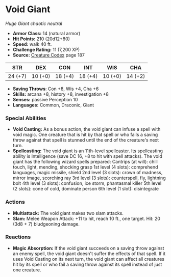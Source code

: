 # Void Giant

*Huge* *Giant* *chaotic neutral*

- **Armor Class:** 14 (natural armor)
- **Hit Points:** 210 (20d12+80)
- **Speed:** walk 40 ft.
- **Challenge Rating:** 11 (7,200 XP)
- **Source:** [Creature Codex](https://koboldpress.com/kpstore/product/creature-codex-for-5th-edition-dnd) page 187

| STR | DEX | CON | INT | WIS | CHA |
| --- | --- | --- | --- | --- | --- |
| 24 (+7) | 10 (+0) | 18 (+4) | 18 (+4) | 10 (+0) | 14 (+2) |

- **Saving Throws**: Con +8, Wis +4, Cha +6
- **Skills:** arcana +8, history +8, investigation +8
- **Senses:** passive Perception 10
- **Languages:** Common, Draconic, Giant
### Special Abilities
- **Void Casting:** As a bonus action, the void giant can infuse a spell with void magic. One creature that is hit by that spell or who fails a saving throw against that spell is stunned until the end of the creature's next turn.
- **Spellcasting:** The void giant is an 11th-level spellcaster. Its spellcasting ability is Intelligence (save DC 16, +8 to hit with spell attacks). The void giant has the following wizard spells prepared: 
Cantrips (at will): chill touch, light, mending, shocking grasp
1st level (4 slots): comprehend languages, magic missile, shield
2nd level (3 slots): crown of madness, mirror image, scorching ray
3rd level (3 slots): counterspell, fly, lightning bolt
4th level (3 slots): confusion, ice storm, phantasmal killer
5th level (2 slots): cone of cold, dominate person
6th level (1 slot): disintegrate
### Actions
- **Multiattack:** The void giant makes two slam attacks.
- **Slam:** Melee Weapon Attack: +11 to hit, reach 10 ft., one target. Hit: 20 (3d8 + 7) bludgeoning damage.
### Reactions
- **Magic Absorption:** If the void giant succeeds on a saving throw against an enemy spell, the void giant doesn't suffer the effects of that spell. If it uses Void Casting on its next turn, the void giant can affect all creatures hit by its spell or who fail a saving throw against its spell instead of just one creature.


